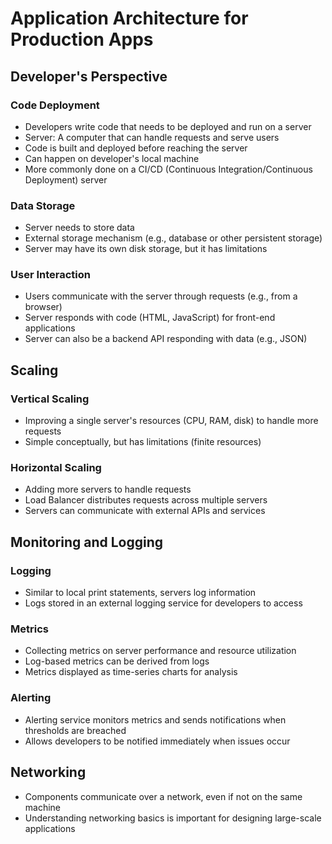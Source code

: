 # Application Architecture for Production Apps

## Developer's Perspective

### Code Deployment

- Developers write code that needs to be deployed and run on a server
- Server: A computer that can handle requests and serve users
- Code is built and deployed before reaching the server
- Can happen on developer's local machine
- More commonly done on a CI/CD (Continuous Integration/Continuous Deployment) server

### Data Storage

- Server needs to store data
- External storage mechanism (e.g., database or other persistent storage)
- Server may have its own disk storage, but it has limitations

### User Interaction

- Users communicate with the server through requests (e.g., from a browser)
- Server responds with code (HTML, JavaScript) for front-end applications
- Server can also be a backend API responding with data (e.g., JSON)

## Scaling

### Vertical Scaling

- Improving a single server's resources (CPU, RAM, disk) to handle more requests
- Simple conceptually, but has limitations (finite resources)

### Horizontal Scaling

- Adding more servers to handle requests
- Load Balancer distributes requests across multiple servers
- Servers can communicate with external APIs and services

## Monitoring and Logging

### Logging

- Similar to local print statements, servers log information
- Logs stored in an external logging service for developers to access

### Metrics

- Collecting metrics on server performance and resource utilization
- Log-based metrics can be derived from logs
- Metrics displayed as time-series charts for analysis

### Alerting

- Alerting service monitors metrics and sends notifications when thresholds are breached
- Allows developers to be notified immediately when issues occur

## Networking

- Components communicate over a network, even if not on the same machine
- Understanding networking basics is important for designing large-scale applications
